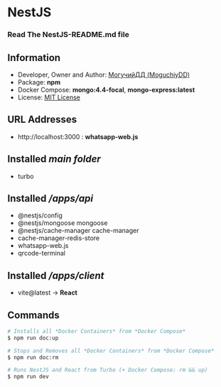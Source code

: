 # NestJS

### Read The **NestJS-README.md** file

## Information
- Developer, Owner and Author: [МогучийДД (MoguchiyDD)](https://github.com/MoguchiyDD)
- Package: **npm**
- Docker Compose: **mongo:4.4-focal**, **mongo-express:latest**
- License: [MIT License](../../../LICENSE)

## URL Addresses
- http://localhost:3000 : **whatsapp-web.js**

## Installed *main folder*
- turbo

## Installed */apps/api*
- @nestjs/config
- @nestjs/mongoose mongoose
- @nestjs/cache-manager cache-manager
- cache-manager-redis-store
- whatsapp-web.js
- qrcode-terminal

## Installed */apps/client*
- vite@latest -> **React**


## Commands

```Bash
# Installs all *Docker Containers* from *Docker Compose*
$ npm run doc:up

# Stops and Removes all *Docker Containers* from *Docker Compose*
$ npm run doc:rm

# Runs NestJS and React from Turbo (+ Docker Compose: rm && up)
$ npm run dev
```
